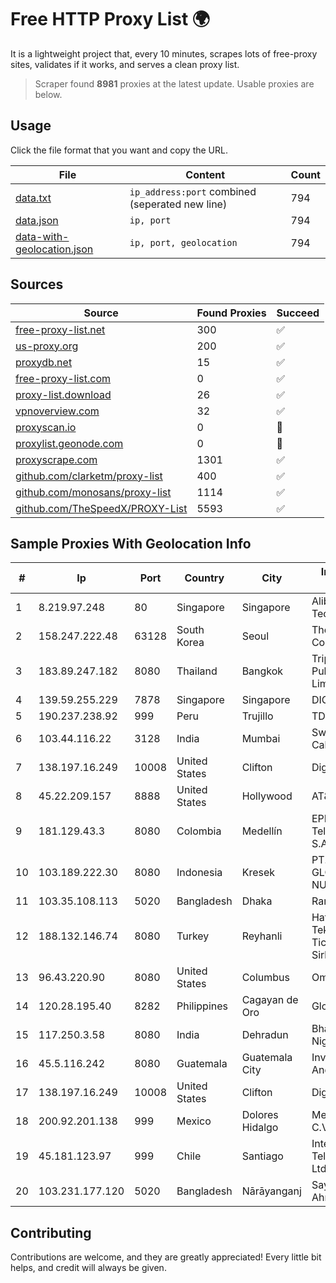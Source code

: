 
# Free HTTP Proxy List 🌍

It is a lightweight project that, every 10 minutes, scrapes lots of free-proxy sites, validates if it works, and serves a clean proxy list.


> Scraper found **8981** proxies at the latest update. Usable proxies are below.

## Usage

Click the file format that you want and copy the URL.


|File|Content|Count|
|----|-------|-----|
|[data.txt](https://raw.githubusercontent.com/themiralay/Proxy-List-World/master/data.txt)|`ip_address:port` combined (seperated new line)|794|
|[data.json](https://raw.githubusercontent.com/themiralay/Proxy-List-World/master/data.json)|`ip, port`|794|
|[data-with-geolocation.json](https://raw.githubusercontent.com/themiralay/Proxy-List-World/master/data-with-geolocation.json)|`ip, port, geolocation`|794|

## Sources

|Source|Found Proxies|Succeed|
|------|-------------|-------|
|[free-proxy-list.net](https://free-proxy-list.net)|300|✅|
|[us-proxy.org](https://www.us-proxy.org)|200|✅|
|[proxydb.net](http://proxydb.net)|15|✅|
|[free-proxy-list.com](https://free-proxy-list.com/?page=&port=&type%5B%5D=http&type%5B%5D=https&up_time=0&search=Search)|0|✅|
|[proxy-list.download](https://www.proxy-list.download/HTTP)|26|✅|
|[vpnoverview.com](https://vpnoverview.com/privacy/anonymous-browsing/free-proxy-servers)|32|✅|
|[proxyscan.io](https://www.proxyscan.io)|0|🚫|
|[proxylist.geonode.com](https://proxylist.geonode.com/api/proxy-list?limit=300&page=1&sort_by=lastChecked&sort_type=desc&protocols=http,https)|0|🚫|
|[proxyscrape.com](https://api.proxyscrape.com/v2/?request=displayproxies&protocol=http&timeout=10000&country=all&ssl=all&anonymity=all)|1301|✅|
|[github.com/clarketm/proxy-list](https://raw.githubusercontent.com/clarketm/proxy-list/master/proxy-list-raw.txt)|400|✅|
|[github.com/monosans/proxy-list](https://raw.githubusercontent.com/monosans/proxy-list/main/proxies/http.txt)|1114|✅|
|[github.com/TheSpeedX/PROXY-List](https://raw.githubusercontent.com/TheSpeedX/PROXY-List/master/http.txt)|5593|✅|


## Sample Proxies With Geolocation Info

|#|Ip|Port|Country|City|Internet Service Provider|
|-|--|----|-------|----|-------------------------|
|1|8.219.97.248|80|Singapore|Singapore|Alibaba (US) Technology Co., Ltd.|
|2|158.247.222.48|63128|South Korea|Seoul|The Constant Company, LLC|
|3|183.89.247.182|8080|Thailand|Bangkok|Triple T Broadband Public Company Limited|
|4|139.59.255.229|7878|Singapore|Singapore|DIGITALOCEAN|
|5|190.237.238.92|999|Peru|Trujillo|TDP-GRS|
|6|103.44.116.22|3128|India|Mumbai|Swastik Internet and Cables pvt. ltd|
|7|138.197.16.249|10008|United States|Clifton|DigitalOcean, LLC|
|8|45.22.209.157|8888|United States|Hollywood|AT&T Services, Inc.|
|9|181.129.43.3|8080|Colombia|Medellín|EPM Telecomunicaciones S.A. E.S.P.|
|10|103.189.222.30|8080|Indonesia|Kresek|PT. WIKAPLUS GLOBAL NUSANTARA|
|11|103.35.108.113|5020|Bangladesh|Dhaka|Ranks ITT|
|12|188.132.146.74|8080|Turkey|Reyhanli|Hatnet Bilgi iletisim Teknolojileri ve Ticaret Limited Sirketi|
|13|96.43.220.90|8080|United States|Columbus|Omni Fiber|
|14|120.28.195.40|8282|Philippines|Cagayan de Oro|Globe Telecom|
|15|117.250.3.58|8080|India|Dehradun|Bharat Sanchar Nigam Ltd|
|16|45.5.116.242|8080|Guatemala|Guatemala City|Inversiones Grajeda Andrade S.A|
|17|138.197.16.249|10008|United States|Clifton|DigitalOcean, LLC|
|18|200.92.201.138|999|Mexico|Dolores Hidalgo|Mega Cable, S.A. de C.V.|
|19|45.181.123.97|999|Chile|Santiago|Interpit Telecomunicaciones Ltda|
|20|103.231.177.120|5020|Bangladesh|Nārāyanganj|Sayed Farhad Ahmed|



## Contributing

Contributions are welcome, and they are greatly appreciated! Every
little bit helps, and credit will always be given.

